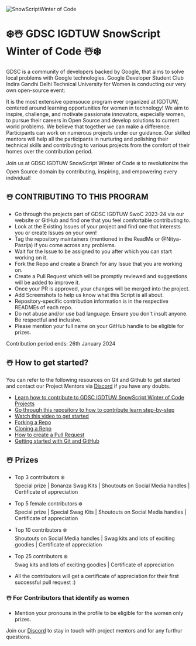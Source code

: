 
![SnowScriptWinter of Code](https://github.com/snowscriptGdscIgdtuw/.github/assets/97171261/6536787f-ba6d-4e4c-8aa1-72f7b31787ba)


# ❄️☃️ GDSC IGDTUW SnowScript Winter of Code ☃️❄️

GDSC is a community of developers backed by Google, that aims to solve local problems with Google technologies. Google Developer Student Club Indira Gandhi Delhi Technical University for Women is conducting our very own open-source event: 


It is the most extensive opensouce program ever organized at IGDTUW, centered around learning opportunities for women in technology! We aim to inspire, challenge, and motivate passionate innovators, especially women, to pursue their careers in Open Source and develop solutions to current world problems. We believe that together we can make a difference. Participants can work on numerous projects under our guidance. Our skilled mentors will help all the participants in nurturing and polishing their technical skills and contributing to various projects from the comfort of their homes over the contribution period. 

Join us at GDSC IGDTUW SnowScript Winter of Code ❄️ to revolutionize the Open Source domain by contributing, inspiring, and empowering every individual!

## ☃️ CONTRIBUTING TO THIS PROGRAM

- Go through the projects part of GDSC IGDTUW SwoC 2023-24 via our website or GitHub and find one that you feel comfortable contributing to.
- Look at the Existing Issues of your project and find one that interests you or create Issues on your own!
- Tag the repository maintainers (mentioned in the ReadMe or @Nitya-Pasrija) if you come across any problems.
- Wait for the Issue to be assigned to you after which you can start working on it.
- Fork the Repo and create a Branch for any Issue that you are working on.
- Create a Pull Request which will be promptly reviewed and suggestions will be added to improve it.
- Once your PR is approved, your changes will be merged into the project. 
- Add Screenshots to help us know what this Script is all about.
- Repository-specific contribution information is in the respective READMEs of each repo.
- Do not abuse and/or use bad language. Ensure you don't insult anyone. Be respectful and inclusive.
- Please mention your full name on your GitHub handle to be eligible for prizes.



Contribution period ends: 26th January 2024


## ☃️ How to get started?

You can refer to the following resources on Git and Github to get started and contact our Project Mentors via [Discord](https://discord.gg/xTNC4MGB) if you have any doubts.

- [Learn how to contribute to GDSC IGDTUW SnowScript Winter of Code Projects](#)
- [Go through this repository to how to contribute learn step-by-step](https://github.com/firstcontributions/first-contributions)
- [Watch this video to get started](https://youtu.be/SL5KKdmvJ1U)
- [Forking a Repo](https://help.github.com/en/github/getting-started-with-github/fork-a-repo)
- [Cloning a Repo](https://help.github.com/en/desktop/contributing-to-projects/creating-a-pull-request)
- [How to create a Pull Request](https://opensource.com/article/19/7/create-pull-request-github)
- [Getting started with Git and GitHub](https://towardsdatascience.com/getting-started-with-git-and-github-6fcd0f2d4ac6)



## ☃️ Prizes 
- Top 3 contributors ❄️<br/> 
Special prize | Bonanza Swag Kits | Shoutouts on Social Media handles | Certificate of appreciation

- Top 5 female contributors ❄️ <br/>
Special prize | Special Swag Kits | Shoutouts on Social Media handles | Certificate of appreciation

- Top 10 contributors ❄️ <br/>
Shoutouts on Social Media handles | Swag kits and lots of exciting goodies | Certificate of appreciation

- Top 25 contributors ❄️ <br/>
Swag kits and lots of exciting goodies | Certificate of appreciation

- All the contributors will get a certificate of appreciation for their first successful pull request :)


### ☃️ For Contributors that identify as women
- Mention your pronouns in the profile to be eligible for the women only prizes.


Join our [Discord](https://discord.gg/xTNC4MGB) to stay in touch with project mentors and for any furthur questions. 

